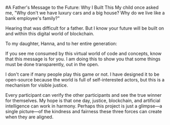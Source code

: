 #A Father's Message to the Future: Why I Built This
My child once asked me, "Why don't we have luxury cars and a big house? Why do we live like a bank employee's family?"

Hearing that was difficult for a father. But I know your future will be built on and within this digital world of blockchain.

To my daughter, Hanna, and to her entire generation:

If you see me consumed by this virtual world of code and concepts, know that this message is for you. I am doing this to show you that some things must be done transparently, out in the open.

I don't care if many people play this game or not. I have designed it to be open-source because the world is full of self-interested actors, but this is a mechanism for visible justice.

Every participant can verify the other participants and see the true winner for themselves. My hope is that one day, justice, blockchain, and artificial intelligence can work in harmony. Perhaps this project is just a glimpse—a single picture—of the kindness and fairness these three forces can create when they are aligned.
